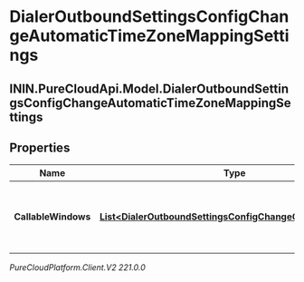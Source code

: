 # DialerOutboundSettingsConfigChangeAutomaticTimeZoneMappingSettings

## ININ.PureCloudApi.Model.DialerOutboundSettingsConfigChangeAutomaticTimeZoneMappingSettings

## Properties

|Name | Type | Description | Notes|
|------------ | ------------- | ------------- | -------------|
| **CallableWindows** | [**List&lt;DialerOutboundSettingsConfigChangeCallableWindow&gt;**](DialerOutboundSettingsConfigChangeCallableWindow) | The time intervals to use for automatic time zone mapping | [optional] |



_PureCloudPlatform.Client.V2 221.0.0_
